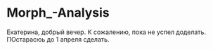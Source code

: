 # Morph_-Analysis

Екатерина, добрый вечер.
К сожалению, пока не успел доделать. ПОстарасюь до 1 апреля сделать.
